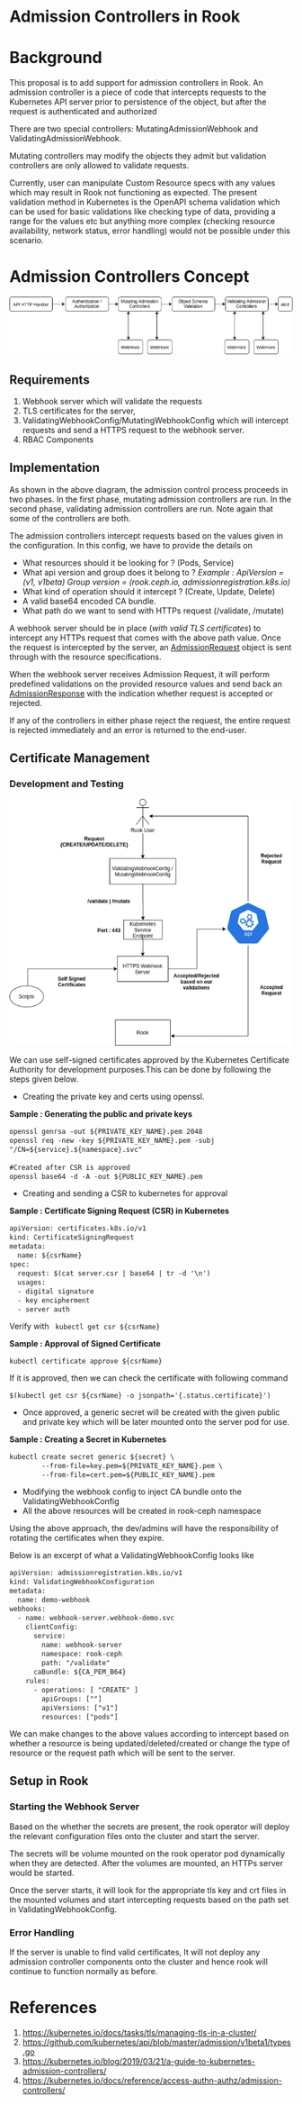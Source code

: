 # Admission Controllers in Rook

# Background

This proposal is to add support for admission controllers in Rook. An admission controller is a piece of code that intercepts requests to the Kubernetes API server prior to persistence of the object, but after the request is authenticated and authorized

 There are two special controllers: MutatingAdmissionWebhook and ValidatingAdmissionWebhook.
 
 Mutating controllers may modify the objects they admit but validation controllers are only allowed to validate requests.

Currently, user can manipulate Custom Resource specs with any values which may result in Rook not functioning as expected. The present validation method in Kubernetes is the OpenAPI schema validation which can be used for basic validations like checking type of data, providing a range for the values etc but anything more complex (checking resource availability, network status, error handling) would not be possible under this scenario.
 
# Admission Controllers Concept

![AC Image](ac_design.png)

## Requirements

1. Webhook server which will validate the requests
2. TLS certificates for the server,
3. ValidatingWebhookConfig/MutatingWebhookConfig which will intercept requests and send a HTTPS request to the webhook server.
4. RBAC Components 

## Implementation 

As shown in the above diagram, the admission control process proceeds in two phases. In the first phase, mutating admission controllers are run. In the second phase, validating admission controllers are run. Note again that some of the controllers are both.

The admission controllers intercept requests based on the values given in the configuration. In this config, we have to provide the details on 
* What resources should it be looking for ? (Pods, Service)
* What api version and group does it belong to ? *Example : ApiVersion = (v1, v1beta) Group version = (rook.ceph.io, admissionregistration.k8s.io)*
* What kind of operation should it intercept ? (Create, Update, Delete)
* A valid base64 encoded CA bundle.
* What path do we want to send with HTTPs request (/validate, /mutate)

A webhook server should be in place (*with valid TLS certificates*) to intercept any HTTPs request that comes with the above path value. Once the request is intercepted by the server, an [AdmissionRequest](https://github.com/kubernetes/api/blob/master/admission/v1beta1/types.go#L40) object is sent through with the resource specifications. 

When the webhook server receives Admission Request, it will perform predefined validations on the provided resource values and send back an [AdmissionResponse](https://github.com/kubernetes/api/blob/master/admission/v1beta1/types.go#L116) with the indication whether request is accepted or rejected.

If any of the controllers in either phase reject the request, the entire request is rejected immediately and an error is returned to the end-user.

## Certificate Management

### Development and Testing 

![Dev_AC_Image](./ac_dev_design.png)

We can use self-signed certificates approved by the Kubernetes Certificate Authority for development purposes.This can be done by following the steps given below.
* Creating the private key and certs using openssl.

**Sample : Generating the public and private keys** 

```
openssl genrsa -out ${PRIVATE_KEY_NAME}.pem 2048
openssl req -new -key ${PRIVATE_KEY_NAME}.pem -subj "/CN=${service}.${namespace}.svc"

#Created after CSR is approved
openssl base64 -d -A -out ${PUBLIC_KEY_NAME}.pem 
```

* Creating and sending a CSR to kubernetes for approval

**Sample : Certificate Signing Request (CSR) in Kubernetes**
```
apiVersion: certificates.k8s.io/v1
kind: CertificateSigningRequest
metadata:
  name: ${csrName}
spec:
  request: $(cat server.csr | base64 | tr -d '\n')
  usages:
  - digital signature
  - key encipherment
  - server auth
```
Verify with
` kubectl get csr ${csrName}`

**Sample : Approval of Signed Certificate**

```
kubectl certificate approve ${csrName}
```

If it is approved, then we can check the certificate with following command 

```
$(kubectl get csr ${csrName} -o jsonpath='{.status.certificate}')
```

* Once approved, a generic secret will be created with the given public and private key which will be later mounted onto the server pod for use.

**Sample : Creating a Secret in Kubernetes**
```
kubectl create secret generic ${secret} \
        --from-file=key.pem=${PRIVATE_KEY_NAME}.pem \
        --from-file=cert.pem=${PUBLIC_KEY_NAME}.pem
```
* Modifying the webhook config to inject CA bundle onto the ValidatingWebhookConfig
* All the above resources will be created in rook-ceph namespace


Using the above approach, the dev/admins will have the responsibility of rotating the certificates when they expire.

Below is an excerpt of what a ValidatingWebhookConfig looks like 

```
apiVersion: admissionregistration.k8s.io/v1
kind: ValidatingWebhookConfiguration
metadata:
  name: demo-webhook
webhooks:
  - name: webhook-server.webhook-demo.svc
    clientConfig:
      service:
        name: webhook-server
        namespace: rook-ceph
        path: "/validate"
      caBundle: ${CA_PEM_B64}
    rules:
      - operations: [ "CREATE" ]
        apiGroups: [""]
        apiVersions: ["v1"]
        resources: ["pods"]
```

We can make changes to the above values according to intercept based on whether a resource is being updated/deleted/created or change the type of resource or the request path which will be sent to the server.

## Setup in Rook

### Starting the Webhook Server

 Based on the whether the  secrets are present, the rook operator will  deploy the relevant configuration files onto the cluster and start the server. 

The secrets will be volume mounted on the rook operator pod dynamically when they are detected. After the volumes are mounted, an HTTPs server would be started.

Once the server starts, it will look for the appropriate tls key and crt files in the mounted volumes and start intercepting requests based on the path set in ValidatingWebhookConfig.

### Error Handling

If the server is unable to find valid certificates, It will not deploy any admission controller components onto the cluster and hence rook will continue to function normally as before.

# References
1. https://kubernetes.io/docs/tasks/tls/managing-tls-in-a-cluster/
1. https://github.com/kubernetes/api/blob/master/admission/v1beta1/types.go
1. https://kubernetes.io/blog/2019/03/21/a-guide-to-kubernetes-admission-controllers/
1. https://kubernetes.io/docs/reference/access-authn-authz/admission-controllers/


